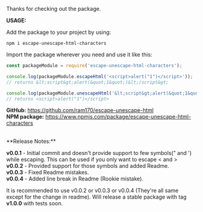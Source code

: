Thanks for checking out the package.

**USAGE:**

Add the package to your project by using: <br/>

```
npm i escape-unescape-html-characters
```

Import the package wherever you need and use it like this: <br/>

```Javascript
const packageModule = require('escape-unescape-html-characters');

console.log(packageModule.escapeHtml('<script>alert("1")</script>'));
// returns &lt;script&gt;alert(&quot;1&quot;)&lt;/script&gt;

console.log(packageModule.unescapeHtml('&lt;script&gt;alert(&quot;1&quot;)&lt;/script&gt;'));
// returns <script>alert("1")</script>
```

**GitHub:** https://github.com/ram170/escape-unescape-html <br/>
**NPM package:** https://www.npmjs.com/package/escape-unescape-html-characters

<br/>
**Release Notes:** <br/>

**v0.0.1** - Initial commit and doesn't provide support to few symbols(" and ') while escaping. This can be used if you only want to escape < and > <br/>
**v0.0.2** - Provided support for those symbols and added Readme. <br/>
**v0.0.3** - Fixed Readme mistakes. <br/>
**v0.0.4** - Added line break in Readme (Rookie mistake). <br/>

It is recommended to use v0.0.2 or v0.0.3 or v0.0.4 (They're all same except for the change in readme). Will release a stable package with tag **v1.0.0** with tests soon.


